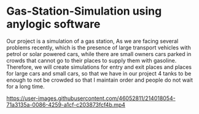 # Gas-Station-Simulation using anylogic software

Our project is a simulation of a gas station,
As we are facing several problems recently, which is the presence of large transport vehicles with petrol or solar powered cars, while there are small owners cars parked in crowds that cannot go to their places to supply them with gasoline.
Therefore, we will create simulations for entry and exit places and places for large cars and small cars, so that we have in our project 4 tanks to be enough to not be crowded so that I maintain order and people do not wait for a long time.


https://user-images.githubusercontent.com/46052811/214018054-71a3135a-0086-4259-a1cf-c203873fcf4b.mp4

